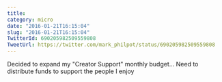 ```yaml
---
title: 
category: micro
date: "2016-01-21T16:15:04"
slug: "2016-01-21T16:15:04"
TwitterId: 690205982509559808
TweetUrl: https://twitter.com/mark_philpot/status/690205982509559808
---
```


Decided to expand my "Creator Support" monthly budget... Need to distribute
funds to support the people I enjoy
